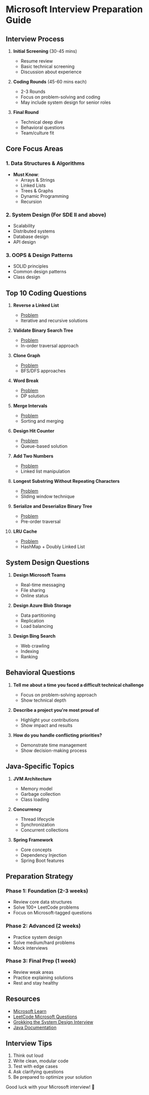 # Microsoft Interview Preparation Guide

## Interview Process
1. **Initial Screening** (30-45 mins)
   - Resume review
   - Basic technical screening
   - Discussion about experience

2. **Coding Rounds** (45-60 mins each)
   - 2-3 Rounds
   - Focus on problem-solving and coding
   - May include system design for senior roles

3. **Final Round**
   - Technical deep dive
   - Behavioral questions
   - Team/culture fit

## Core Focus Areas

### 1. Data Structures & Algorithms
- **Must Know**:
  - Arrays & Strings
  - Linked Lists
  - Trees & Graphs
  - Dynamic Programming
  - Recursion

### 2. System Design (For SDE II and above)
- Scalability
- Distributed systems
- Database design
- API design

### 3. OOPS & Design Patterns
- SOLID principles
- Common design patterns
- Class design

## Top 10 Coding Questions

1. **Reverse a Linked List**
   - [Problem](https://leetcode.com/problems/reverse-linked-list/)
   - Iterative and recursive solutions

2. **Validate Binary Search Tree**
   - [Problem](https://leetcode.com/problems/validate-binary-search-tree/)
   - In-order traversal approach

3. **Clone Graph**
   - [Problem](https://leetcode.com/problems/clone-graph/)
   - BFS/DFS approaches

4. **Word Break**
   - [Problem](https://leetcode.com/problems/word-break/)
   - DP solution

5. **Merge Intervals**
   - [Problem](https://leetcode.com/problems/merge-intervals/)
   - Sorting and merging

6. **Design Hit Counter**
   - [Problem](https://leetcode.com/problems/design-hit-counter/)
   - Queue-based solution

7. **Add Two Numbers**
   - [Problem](https://leetcode.com/problems/add-two-numbers/)
   - Linked list manipulation

8. **Longest Substring Without Repeating Characters**
   - [Problem](https://leetcode.com/problems/longest-substring-without-repeating-characters/)
   - Sliding window technique

9. **Serialize and Deserialize Binary Tree**
   - [Problem](https://leetcode.com/problems/serialize-and-deserialize-binary-tree/)
   - Pre-order traversal

10. **LRU Cache**
    - [Problem](https://leetcode.com/problems/lru-cache/)
    - HashMap + Doubly Linked List

## System Design Questions

1. **Design Microsoft Teams**
   - Real-time messaging
   - File sharing
   - Online status

2. **Design Azure Blob Storage**
   - Data partitioning
   - Replication
   - Load balancing

3. **Design Bing Search**
   - Web crawling
   - Indexing
   - Ranking

## Behavioral Questions

1. **Tell me about a time you faced a difficult technical challenge**
   - Focus on problem-solving approach
   - Show technical depth

2. **Describe a project you're most proud of**
   - Highlight your contributions
   - Show impact and results

3. **How do you handle conflicting priorities?**
   - Demonstrate time management
   - Show decision-making process

## Java-Specific Topics

1. **JVM Architecture**
   - Memory model
   - Garbage collection
   - Class loading

2. **Concurrency**
   - Thread lifecycle
   - Synchronization
   - Concurrent collections

3. **Spring Framework**
   - Core concepts
   - Dependency Injection
   - Spring Boot features

## Preparation Strategy

### Phase 1: Foundation (2-3 weeks)
- Review core data structures
- Solve 100+ LeetCode problems
- Focus on Microsoft-tagged questions

### Phase 2: Advanced (2 weeks)
- Practice system design
- Solve medium/hard problems
- Mock interviews

### Phase 3: Final Prep (1 week)
- Review weak areas
- Practice explaining solutions
- Rest and stay healthy

## Resources
- [Microsoft Learn](https://learn.microsoft.com/)
- [LeetCode Microsoft Questions](https://leetcode.com/company/microsoft/)
- [Grokking the System Design Interview](https://www.educative.io/courses/grokking-the-system-design-interview)
- [Java Documentation](https://docs.oracle.com/en/java/)

## Interview Tips
1. Think out loud
2. Write clean, modular code
3. Test with edge cases
4. Ask clarifying questions
5. Be prepared to optimize your solution

Good luck with your Microsoft interview! 🚀
